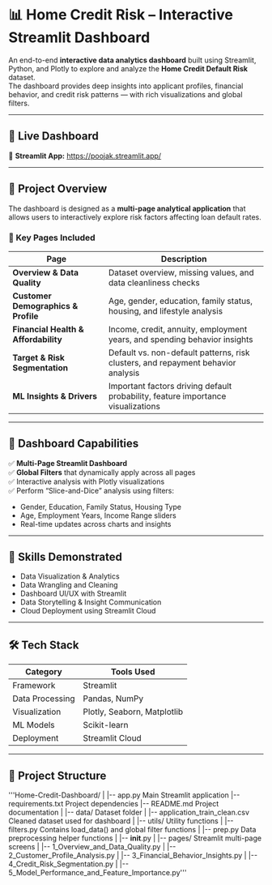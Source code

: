 # 📊 Home Credit Risk – Interactive Streamlit Dashboard

An end-to-end **interactive data analytics dashboard** built using Streamlit, Python, and Plotly to explore and analyze the **Home Credit Default Risk** dataset.  
The dashboard provides deep insights into applicant profiles, financial behavior, and credit risk patterns — with rich visualizations and global filters.

---

## 🚀 Live Dashboard  
🔗 **Streamlit App:** https://poojak.streamlit.app/ 
 

---

## 📁 Project Overview

The dashboard is designed as a **multi-page analytical application** that allows users to interactively explore risk factors affecting loan default rates.

### 🔹 Key Pages Included

| Page | Description |
|------|--------------|
| **Overview & Data Quality** | Dataset overview, missing values, and data cleanliness checks |
| **Customer Demographics & Profile** | Age, gender, education, family status, housing, and lifestyle analysis |
| **Financial Health & Affordability** | Income, credit, annuity, employment years, and spending behavior insights |
| **Target & Risk Segmentation** | Default vs. non-default patterns, risk clusters, and repayment behavior analysis |
| **ML Insights & Drivers** | Important factors driving default probability, feature importance visualizations |

---

## 🎯 Dashboard Capabilities

✅ **Multi-Page Streamlit Dashboard**  
✅ **Global Filters** that dynamically apply across all pages  
✅ Interactive analysis with Plotly visualizations  
✅ Perform “Slice-and-Dice” analysis using filters:

- Gender, Education, Family Status, Housing Type  
- Age, Employment Years, Income Range sliders  
- Real-time updates across charts and insights  

---

## 🧠 Skills Demonstrated

- Data Visualization & Analytics  
- Data Wrangling and Cleaning  
- Dashboard UI/UX with Streamlit  
- Data Storytelling & Insight Communication  
- Cloud Deployment using Streamlit Cloud  

---

## 🛠️ Tech Stack

| Category | Tools Used |
|----------|-------------|
| Framework | Streamlit |
| Data Processing | Pandas, NumPy |
| Visualization | Plotly, Seaborn, Matplotlib |
| ML Models | Scikit-learn |
| Deployment | Streamlit Cloud |

---

## 📂 Project Structure

'''Home-Credit-Dashboard/
|
|-- app.py                                  Main Streamlit application
|-- requirements.txt                        Project dependencies
|-- README.md                               Project documentation
|
|-- data/                                   Dataset folder
|    |-- application_train_clean.csv        Cleaned dataset used for dashboard
|
|-- utils/                                  Utility functions
|    |-- filters.py                         Contains load_data() and global filter functions
|    |-- prep.py                            Data preprocessing helper functions
|    |-- __init__.py
|
|-- pages/                                  Streamlit multi-page screens
|    |-- 1_Overview_and_Data_Quality.py
|    |-- 2_Customer_Profile_Analysis.py
|    |-- 3_Financial_Behavior_Insights.py
|    |-- 4_Credit_Risk_Segmentation.py
|    |-- 5_Model_Performance_and_Feature_Importance.py'''



